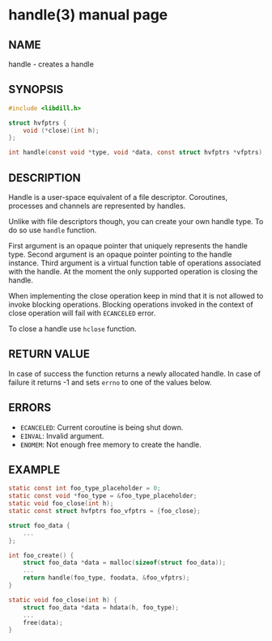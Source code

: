 # handle(3) manual page

## NAME

handle - creates a handle

## SYNOPSIS

```c
#include <libdill.h>

struct hvfptrs {
    void (*close)(int h);
};

int handle(const void *type, void *data, const struct hvfptrs *vfptrs);
```

## DESCRIPTION

Handle is a user-space equivalent of a file descriptor. Coroutines, processes and channels are represented by handles.

Unlike with file descriptors though, you can create your own handle type. To do so use `handle` function.

First argument is an opaque pointer that uniquely represents the handle type. Second argument is an opaque pointer pointing to the handle instance. Third argument is a virtual function table of operations associated with the handle. At the moment the only supported operation is closing the handle.

When implementing the close operation keep in mind that it is not allowed to invoke blocking operations. Blocking operations invoked in the context of close operation will fail with `ECANCELED` error.

To close a handle use `hclose` function.

## RETURN VALUE

In case of success the function returns a newly allocated handle. In case of failure it returns -1 and sets `errno` to one of the values below.

## ERRORS

* `ECANCELED`: Current coroutine is being shut down.
* `EINVAL`: Invalid argument.
* `ENOMEM`: Not enough free memory to create the handle.

## EXAMPLE

```c
static const int foo_type_placeholder = 0;
static const void *foo_type = &foo_type_placeholder;
static void foo_close(int h);
static const struct hvfptrs foo_vfptrs = {foo_close};

struct foo_data {
    ...
};

int foo_create() {
    struct foo_data *data = malloc(sizeof(struct foo_data));
    ...
    return handle(foo_type, foodata, &foo_vfptrs);
}

static void foo_close(int h) {
    struct foo_data *data = hdata(h, foo_type);
    ...
    free(data);
}
```

